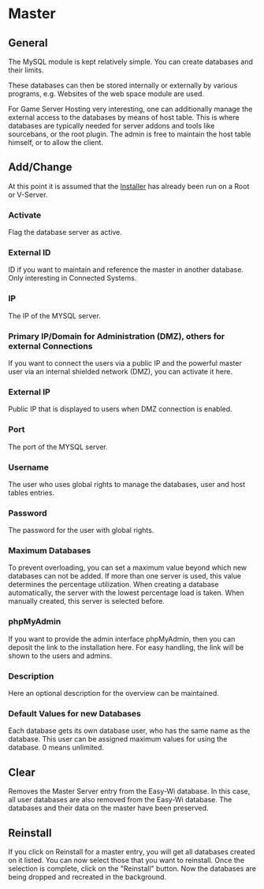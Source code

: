 # Master

## General

The MySQL module is kept relatively simple. You can create databases and their limits.

These databases can then be stored internally or externally by various programs, e.g. Websites of the web space module are used.

For Game Server Hosting very interesting, one can additionally manage the external access to the databases by means of host table. This is where databases are typically needed for server addons and tools like sourcebans, or the root plugin. The admin is free to maintain the host table himself, or to allow the client.

## Add/Change

At this point it is assumed that the [Installer](/en/installation/mysql-server/) has already been run on a Root or V-Server.

### Activate

Flag the database server as active.

### External ID
ID if you want to maintain and reference the master in another database. Only interesting in Connected Systems.

### IP

The IP of the MYSQL server.

### Primary IP/Domain for Administration (DMZ), others for external Connections
If you want to connect the users via a public IP and the powerful master user via an internal shielded network (DMZ), you can activate it here.

### External IP
Public IP that is displayed to users when DMZ connection is enabled.

### Port

The port of the MYSQL server.

### Username

The user who uses global rights to manage the databases, user and host tables entries.

### Password

The password for the user with global rights.

### Maximum Databases

To prevent overloading, you can set a maximum value beyond which new databases can not be added. If more than one server is used, this value determines the percentage utilization. When creating a database automatically, the server with the lowest percentage load is taken. When manually created, this server is selected before.

### phpMyAdmin

If you want to provide the admin interface phpMyAdmin, then you can deposit the link to the installation here. For easy handling, the link will be shown to the users and admins.

### Description

Here an optional description for the overview can be maintained.

### Default Values for new Databases

Each database gets its own database user, who has the same name as the database. This user can be assigned maximum values ​​for using the database. 0 means unlimited.

## Clear

Removes the Master Server entry from the Easy-Wi database. In this case, all user databases are also removed from the Easy-Wi database. The databases and their data on the master have been preserved.

## Reinstall

If you click on Reinstall for a master entry, you will get all databases created on it listed. You can now select those that you want to reinstall.
Once the selection is complete, click on the "Reinstall" button.
Now the databases are being dropped and recreated in the background.
